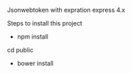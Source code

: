 Jsonwebtoken with expration express 4.x

Steps to install this project

- npm install

cd public

- bower install